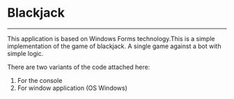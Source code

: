 # Blackjack
---

This application is based on Windows Forms technology.This is a simple implementation of the game of blackjack. A single game against a bot with simple logic.

There are two variants of the code attached here:
1. For the console
2. For window application (OS Windows)
